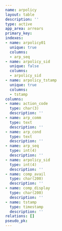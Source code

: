 ```yaml
---
name: arpolicy
layout: table
description: ''
type: active
app_area: arrears
primary_key: 
indexes:
- name: arpolicy01
  unique: true
  columns:
  - arp_seq
- name: arpolicy_sid
  unique: false
  columns:
  - arpolicy_sid
- name: arpolicy_tstamp
  unique: true
  columns:
  - tstamp
columns:
- name: action_code
  type: char(3)
  description: ''
- name: arp_comm
  type: text
  description: ''
- name: arp_cond
  type: text
  description: ''
- name: arp_seq
  type: int(4)
  description: ''
- name: arpolicy_sid
  type: int(4)
  description: ''
- name: comp_avail
  type: char(200)
  description: ''
- name: comp_display
  type: char(200)
  description: ''
- name: tstamp
  type: timestamp
  description: ''
relations: []
pseudo_pk: 
---
```


